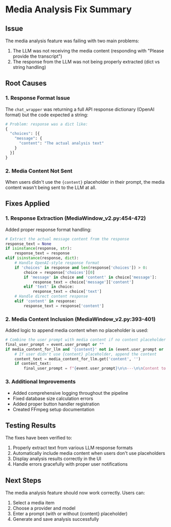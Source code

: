 # Media Analysis Fix Summary

## Issue
The media analysis feature was failing with two main problems:
1. The LLM was not receiving the media content (responding with "Please provide the transcript")
2. The response from the LLM was not being properly extracted (dict vs string handling)

## Root Causes

### 1. Response Format Issue
The `chat_wrapper` was returning a full API response dictionary (OpenAI format) but the code expected a string:
```python
# Problem: response was a dict like:
{
  "choices": [{
    "message": {
      "content": "The actual analysis text"
    }
  }]
}
```

### 2. Media Content Not Sent
When users didn't use the `{content}` placeholder in their prompt, the media content wasn't being sent to the LLM at all.

## Fixes Applied

### 1. Response Extraction (MediaWindow_v2.py:454-472)
Added proper response format handling:
```python
# Extract the actual message content from the response
response_text = None
if isinstance(response, str):
    response_text = response
elif isinstance(response, dict):
    # Handle OpenAI-style response format
    if 'choices' in response and len(response['choices']) > 0:
        choice = response['choices'][0]
        if 'message' in choice and 'content' in choice['message']:
            response_text = choice['message']['content']
        elif 'text' in choice:
            response_text = choice['text']
    # Handle direct content response
    elif 'content' in response:
        response_text = response['content']
```

### 2. Media Content Inclusion (MediaWindow_v2.py:393-401)
Added logic to append media content when no placeholder is used:
```python
# Combine the user prompt with media content if no content placeholder was used
final_user_prompt = event.user_prompt or ""
if media_content_for_llm and '{content}' not in (event.user_prompt or ''):
    # If user didn't use {content} placeholder, append the content
    content_text = media_content_for_llm.get('content', '')
    if content_text:
        final_user_prompt = f"{event.user_prompt}\n\n---\n\nContent to analyze:\n\nTitle: {media_content_for_llm.get('title', 'Untitled')}\nAuthor: {media_content_for_llm.get('author', 'Unknown')}\nType: {media_content_for_llm.get('type', 'Unknown')}\n\n{content_text}"
```

### 3. Additional Improvements
- Added comprehensive logging throughout the pipeline
- Fixed database size calculation errors
- Added proper button handler registration
- Created FFmpeg setup documentation

## Testing Results
The fixes have been verified to:
1. Properly extract text from various LLM response formats
2. Automatically include media content when users don't use placeholders
3. Display analysis results correctly in the UI
4. Handle errors gracefully with proper user notifications

## Next Steps
The media analysis feature should now work correctly. Users can:
1. Select a media item
2. Choose a provider and model
3. Enter a prompt (with or without {content} placeholder)
4. Generate and save analysis successfully